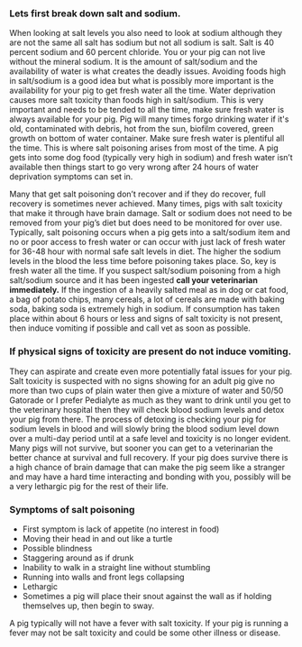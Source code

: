 <!-- TITLE: Salt Toxicity And Water Deprivation -->
<!-- SUBTITLE: Salt poisining is very dangerous for your pig and constant access to water is extremely important. -->

### Lets first break down salt and sodium.

When looking at salt levels you also need to look at sodium although they are not the same all salt has sodium but not all sodium is salt. Salt is 40 percent sodium and 60 percent chloride. You or your pig can not live without the mineral sodium. It is the amount of salt/sodium and the availability of water is what creates the deadly issues. Avoiding foods high in salt/sodium is a good idea but what is possibly more important is the availability for your pig to get fresh water all the time. Water deprivation causes more salt toxicity than foods high in salt/sodium. This is very important and needs to be tended to all the time, make sure fresh water is always available for your pig. Pig will many times forgo drinking water if it's old, contaminated with debris, hot from the sun, biofilm covered, green growth on bottom of water container. Make sure fresh water is plentiful all the time. This is where salt poisoning arises from most of the time. A pig gets into some dog food (typically very high in sodium) and fresh water isn’t available then things start to go very wrong after 24 hours of water deprivation symptoms can set in.

Many that get salt poisoning don’t recover and if they do recover, full recovery is sometimes never achieved. Many times, pigs with salt toxicity that make it through have brain damage. Salt or sodium does not need to be removed from your pig’s diet but does need to be monitored for over use. Typically, salt poisoning occurs when a pig gets into a salt/sodium item and no or poor access to fresh water or can occur with just lack of fresh water for 36-48 hour with normal safe salt levels in diet. The higher the sodium levels in the blood the less time before poisoning takes place. So, key is fresh water all the time. If you suspect salt/sodium poisoning from a high salt/sodium source and it has been ingested **call your veterinarian immediately.** If the ingestion of a heavily salted meal as in dog or cat food, a bag of potato chips, many cereals, a lot of cereals are made with baking soda, baking soda is extremely high in sodium. If consumption has taken place within about 6 hours or less and signs of salt toxicity is not present, then induce vomiting if possible and call vet as soon as possible.

### If physical signs of toxicity are present do not induce vomiting.

They can aspirate and create even more potentially fatal issues for your pig. Salt toxicity is suspected with no signs showing for an adult pig give no more than two cups of plain water then give a mixture of water and 50/50 Gatorade or I prefer Pedialyte as much as they want to drink until you get to the veterinary hospital then they will check blood sodium levels and detox your pig from there. The process of detoxing is checking your pig for sodium levels in blood and will slowly bring the blood sodium level down over a multi-day period until at a safe level and toxicity is no longer evident. Many pigs will not survive, but sooner you can get to a veterinarian the better chance at survival and full recovery. If your pig does survive there is a high chance of brain damage that can make the pig seem like a stranger and may have a hard time interacting and bonding with you, possibly will be a very lethargic pig for the rest of their life.

### Symptoms of salt poisoning

* First symptom is lack of appetite (no interest in food)
* Moving their head in and out like a turtle
* Possible blindness
* Staggering around as if drunk
* Inability to walk in a straight line without stumbling
* Running into walls and front legs collapsing
* Lethargic
* Sometimes a pig will place their snout against the wall as if holding themselves up, then begin to sway.
 
A pig typically will not have a fever with salt toxicity. If your pig is running a fever may not be salt toxicity and could be some other illness or disease.